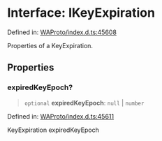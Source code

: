 # Interface: IKeyExpiration

Defined in: [WAProto/index.d.ts:45608](https://github.com/Fokusdotid/bail/blob/3bcafd64e13ba51a595ace0ee7bd2c9c52ab1814/WAProto/index.d.ts#L45608)

Properties of a KeyExpiration.

## Properties

### expiredKeyEpoch?

> `optional` **expiredKeyEpoch**: `null` \| `number`

Defined in: [WAProto/index.d.ts:45611](https://github.com/Fokusdotid/bail/blob/3bcafd64e13ba51a595ace0ee7bd2c9c52ab1814/WAProto/index.d.ts#L45611)

KeyExpiration expiredKeyEpoch
